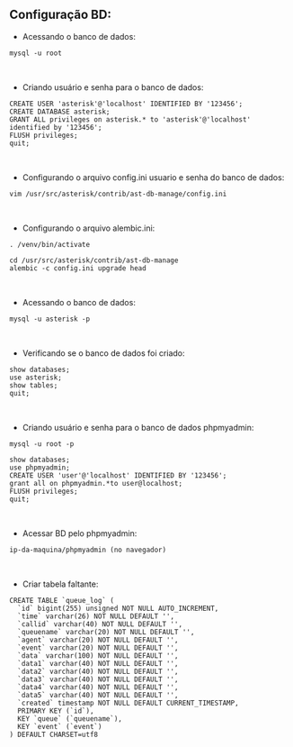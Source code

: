 ## Configuração BD:<br />

- Acessando o banco de dados:
``` 
mysql -u root 
```
<br/>

- Criando usuário e senha para o banco de dados:
``` 
CREATE USER 'asterisk'@'localhost' IDENTIFIED BY '123456';
CREATE DATABASE asterisk;
GRANT ALL privileges on asterisk.* to 'asterisk'@'localhost' identified by '123456';
FLUSH privileges;
quit; 
```
<br/>

- Configurando o arquivo config.ini usuario e senha do banco de dados:
```
vim /usr/src/asterisk/contrib/ast-db-manage/config.ini
```
<br/>

- Configurando o arquivo alembic.ini:
```
. /venv/bin/activate

cd /usr/src/asterisk/contrib/ast-db-manage
alembic -c config.ini upgrade head
```
<br/>

- Acessando o banco de dados:
```
mysql -u asterisk -p
```
<br/>

- Verificando se o banco de dados foi criado:
```
show databases;
use asterisk;
show tables;
quit;
```
<br/>

- Criando usuário e senha para o banco de dados phpmyadmin:
```
mysql -u root -p

show databases;
use phpmyadmin;
CREATE USER 'user'@'localhost' IDENTIFIED BY '123456';
grant all on phpmyadmin.*to user@localhost;
FLUSH privileges;
quit;
```
<br/>

- Acessar BD pelo phpmyadmin:
```
ip-da-maquina/phpmyadmin (no navegador)
```
<br/>

- Criar tabela faltante:
```
CREATE TABLE `queue_log` (
  `id` bigint(255) unsigned NOT NULL AUTO_INCREMENT,
  `time` varchar(26) NOT NULL DEFAULT '',
  `callid` varchar(40) NOT NULL DEFAULT '',
  `queuename` varchar(20) NOT NULL DEFAULT '',
  `agent` varchar(20) NOT NULL DEFAULT '',
  `event` varchar(20) NOT NULL DEFAULT '',
  `data` varchar(100) NOT NULL DEFAULT '',
  `data1` varchar(40) NOT NULL DEFAULT '',
  `data2` varchar(40) NOT NULL DEFAULT '',
  `data3` varchar(40) NOT NULL DEFAULT '',
  `data4` varchar(40) NOT NULL DEFAULT '',
  `data5` varchar(40) NOT NULL DEFAULT '',
  `created` timestamp NOT NULL DEFAULT CURRENT_TIMESTAMP,
  PRIMARY KEY (`id`),
  KEY `queue` (`queuename`),
  KEY `event` (`event`)
) DEFAULT CHARSET=utf8
```